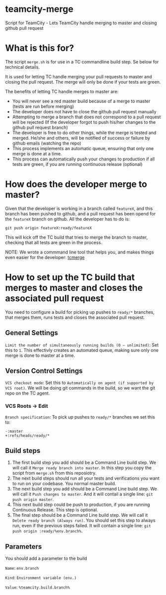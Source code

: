 # teamcity-merge
Script for TeamCity - Lets TeamCity handle merging to master and closing github pull request

# What is this for?
The script `merge.sh` is for use in a TC commandline build step. Se below for technical details.

It is used for letting TC handle merging your pull requests to master and closing the pull request. The merge will only be done if your tests are green.

The benefits of letting TC handle merges to master are:
- You will never see a red master build because of a merge to master (tests are run before merging)
- The developer does not have to close the github pull request manually
- Attempting to merge a branch that does not correspond to a pull request will be rejected (If the developer forgot to push his/her changes to the github pull request branch)
- The developer is free to do other things, while the merge is tested and merged. He/she and others, will be notified of success or failure by github emails (watching the repo)
- This process implements an automatic queue, ensuring that only one merge is done at a time.
- This process can automatically push your changes to production if all tests are green, if you are running continuous release (optional)

# How does the developer merge to master?
Given that the developer is working in a branch called `featureX`, and this branch has been pushed to github, and a pull request has been opend for the `featureX` branch on github. All the developer has to do is:
```
git push origin featureX:ready/featureX
```

This will kick off the TC build that tries to merge the branch to master, checking that all tests are green in the process.

NOTE: We wrote a commmand line tool that helps you, and makes things even easier for the developer: [tcmerge](https://github.com/e-conomic/tcmerge)



# How to set up the TC build that merges to master and closes the associated pull request
You need to configure a build for picking up pushes to `ready/*` branches, that merges them, runs tests and closes the associated pull request.

## General Settings
`Limit the number of simultaneously running builds (0 — unlimited)`: Set this to `1`. This effectivly creates an automated queue, making sure only one merge is done to master at a time.

## Version Control Settings
`VCS checkout mode`: Set this to `Automatically on agent (if supported by VCS root)`. We will be doing git commands in the build, so we want the git repo on the TC agent.

### VCS Roots -> Edit
`Branch specification`: To pick up pushes to `ready/*` branches we set this to:
```
-:master
+:refs/heads/ready/*
```

## Build steps

1. The first build step you add should be a Command Line build step. We will call it `Merge ready branch into master`. In this step you copy the script from `merge.sh` from this reposiotry.
2. The next build steps should run all your tests and verifications you want to run on your codebase. You normal master build.
3. The next build step you add should be a Command Line build step. We will call it `Push changes to master`. And it will contail a single line: `git push origin master`.
4. This next build step could be push to production, if you are running Continuous Release. This step is optional.
5. The final step should be a Command Line build step. We will call it `Delete ready branch (Always run)`. You should set this step to always run, even if the previous steps failed. It will contain a single line: `git push origin :ready/%env.branch%`. 

## Parameters
You should add a parameter to the build

`Name`: `env.branch`

`Kind`: `Environment variable (env.)`

`Value`: `%teamcity.build.branch%`

